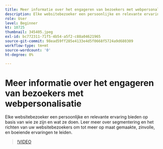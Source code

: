 ```yaml
---
title: Meer informatie over het engageren van bezoekers met webpersonalisatie
description: Elke websitebezoeker een persoonlijke en relevante ervaring bieden op basis van wie ze zijn en wat ze doen. Leer meer over segmentering en het richten van uw websitebezoekers om tot meer op maat gemaakte, zinvolle, en boeiende ervaringen te leiden.
role: User
level: Beginner
kt: 10725
thumbnail: 345405.jpeg
exl-id: bc772311-71f5-4b54-a5f2-c88a04621965
source-git-commit: 98ead59ff285e4133e4d5f0668f5724a9d680309
workflow-type: tm+mt
source-wordcount: '0'
ht-degree: 0%

---
```


# Meer informatie over het engageren van bezoekers met webpersonalisatie

Elke websitebezoeker een persoonlijke en relevante ervaring bieden op basis van wie ze zijn en wat ze doen. Leer meer over segmentering en het richten van uw websitebezoekers om tot meer op maat gemaakte, zinvolle, en boeiende ervaringen te leiden.

>[!VIDEO](https://video.tv.adobe.com/v/345405/?quality=12&learn=on)
